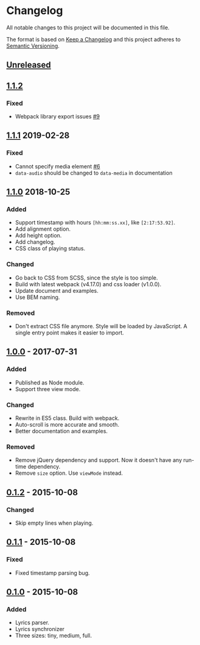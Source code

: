 # Changelog

All notable changes to this project will be documented in this file.

The format is based on [Keep a Changelog](http://keepachangelog.com/en/1.0.0/)
and this project adheres to [Semantic Versioning](http://semver.org/spec/v2.0.0.html).

## [Unreleased]

## [1.1.2]

### Fixed

- Webpack library export issues [#9](https://github.com/guoyunhe/rabbit-lyrics/issues/9)

## [1.1.1] 2019-02-28

### Fixed

- Cannot specify media element [#6](https://github.com/guoyunhe/rabbit-lyrics/issues/6)
- `data-audio` should be changed to `data-media` in documentation

## [1.1.0] 2018-10-25

### Added

- Support timestamp with hours `[hh:mm:ss.xx]`, like `[2:17:53.92]`.
- Add alignment option.
- Add height option.
- Add changelog.
- CSS class of playing status.

### Changed

- Go back to CSS from SCSS, since the style is too simple.
- Build with latest webpack (v4.17.0) and css loader (v1.0.0).
- Update document and examples.
- Use BEM naming.

### Removed

- Don't extract CSS file anymore. Style will be loaded by JavaScript. A single
  entry point makes it easier to import.

## [1.0.0] - 2017-07-31

### Added

- Published as Node module.
- Support three view mode.

### Changed

- Rewrite in ES5 class. Build with webpack.
- Auto-scroll is more accurate and smooth.
- Better documentation and examples.

### Removed

- Remove jQuery dependency and support. Now it doesn't have any run-time dependency.
- Remove `size` option. Use `viewMode` instead.

## [0.1.2] - 2015-10-08

### Changed

- Skip empty lines when playing.

## [0.1.1] - 2015-10-08

### Fixed

- Fixed timestamp parsing bug.

## [0.1.0] - 2015-10-08

### Added

- Lyrics parser.
- Lyrics synchronizer
- Three sizes: tiny, medium, full.

[Unreleased]: https://github.com/guoyunhe/rabbit-lyrics/compare/v1.1.2...HEAD
[1.1.2]: https://github.com/guoyunhe/rabbit-lyrics/compare/v1.1.1...v1.1.2
[1.1.1]: https://github.com/guoyunhe/rabbit-lyrics/compare/v1.1.0...v1.1.1
[1.1.0]: https://github.com/guoyunhe/rabbit-lyrics/compare/v1.0.0...v1.1.0
[1.0.0]: https://github.com/guoyunhe/rabbit-lyrics/compare/v0.1.2...v1.0.0
[0.1.2]: https://github.com/guoyunhe/rabbit-lyrics/compare/v0.1.1...v0.1.2
[0.1.1]: https://github.com/guoyunhe/rabbit-lyrics/compare/v0.1.0...v0.1.1
[0.1.0]: https://github.com/guoyunhe/rabbit-lyrics/releases/tag/v0.1.0
